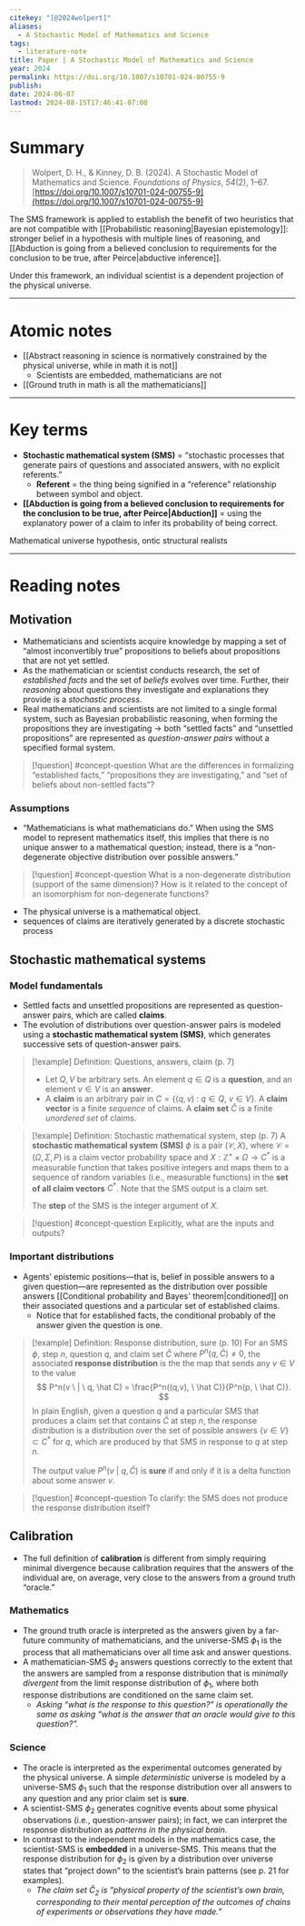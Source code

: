 ```yaml
---
citekey: "[@2024wolpert]"
​aliases:
  - A Stochastic Model of Mathematics and Science
tags:
  - literature-note
title: Paper | A Stochastic Model of Mathematics and Science
year: 2024
permalink: https://doi.org/10.1007/s10701-024-00755-9
publish: 
date: 2024-06-07
lastmod: 2024-08-15T17:46:41-07:00
---
```


# Summary


> Wolpert, D. H., & Kinney, D. B. (2024). A Stochastic Model of Mathematics and Science. _Foundations of Physics_, _54_(2), 1–67. [https://doi.org/10.1007/s10701-024-00755-9](https://doi.org/10.1007/s10701-024-00755-9)

The SMS framework is applied to establish the benefit of two heuristics that are not compatible with [[Probabilistic reasoning|Bayesian epistemology]]: stronger belief in a hypothesis with multiple lines of reasoning, and [[Abduction is going from a believed conclusion to requirements for the conclusion to be true, after Peirce|abductive inference]].

Under this framework, an individual scientist is a dependent projection of the physical universe.

---
# Atomic notes

- [[Abstract reasoning in science is normatively constrained by the physical universe, while in math it is not]]
	- Scientists are embedded, mathematicians are not
- [[Ground truth in math is all the mathematicians]]

---
# Key terms

- **Stochastic mathematical system (SMS)** = “stochastic processes that generate pairs of questions and associated answers, with no explicit referents.”
	- **Referent** = the thing being signified in a “reference” relationship between symbol and object.
- **[[Abduction is going from a believed conclusion to requirements for the conclusion to be true, after Peirce|Abduction]]** = using the explanatory power of a claim to infer its probability of being correct.

Mathematical universe hypothesis, ontic structural realists

---
# Reading notes

## Motivation

- Mathematicians and scientists acquire knowledge by mapping a set of “almost inconvertibly true” propositions to beliefs about propositions that are not yet settled.
- As the mathematician or scientist conducts research, the set of *established facts* and the set of *beliefs* evolves over time. Further, their *reasoning* about questions they investigate and explanations they provide is a *stochastic process*.
- Real mathematicians and scientists are not limited to a single formal system, such as Bayesian probabilistic reasoning, when forming the propositions they are investigating $\to$ both “settled facts” and “unsettled propositions” are represented as *question-answer pairs* without a specified formal system.

>[!question] #concept-question What are the differences in formalizing “established facts,” “propositions they are investigating,” and “set of beliefs about non-settled facts”?

### Assumptions

- “Mathematicians is what mathematicians do.” When using the SMS model to represent mathematics itself, this implies that there is no unique answer to a mathematical question; instead, there is a “non-degenerate objective distribution over possible answers.”

>[!question] #concept-question What is a non-degenerate distribution (support of the same dimension)? How is it related to the concept of an isomorphism for non-degenerate functions?

- The physical universe is a mathematical object.
- sequences of claims are iteratively generated by a discrete stochastic process
## Stochastic mathematical systems

### Model fundamentals

- Settled facts and unsettled propositions are represented as question-answer pairs, which are called **claims**. 
- The evolution of distributions over question-answer pairs is modeled using a **stochastic mathematical system (SMS)**, which generates successive sets of question-answer pairs.

>[!example] Definition: Questions, answers, claim (p. 7)
>- Let $Q, V$ be arbitrary sets. An element $q \in Q$ is a **question**, and an element $v \in V$ is an **answer**. 
>- A **claim** is an arbitrary pair in $C = \{(q, v) \ : \ q \in Q, \ v \in V \}$. A **claim vector** is a finite *sequence* of claims. A **claim set** $\hat C$ is a finite *unordered set* of claims.

>[!example] Definition: Stochastic mathematical system, step (p. 7)
>A **stochastic mathematical system (SMS)** $\phi$ is a pair $(\mathcal C, X)$, where $\mathcal C = (\Omega, \Sigma, P)$ is a claim vector probability space and $X: \mathbb Z^+ \times \Omega \to C^*$ is a measurable function that takes positive integers and maps them to a sequence of random variables (i.e., measurable functions) in the **set of all claim vectors** $C^*$. Note that the SMS output is a claim set.
>
>The **step** of the SMS is the integer argument of $X$.


>[!question] #concept-question Explicitly, what are the inputs and outputs?

### Important distributions

- Agents’ epistemic positions—that is, belief in possible answers to a given question—are represented as the distribution over possible answers [[Conditional probability and Bayes' theorem|conditioned]] on their associated questions and a particular set of established claims.
	- Notice that for established facts, the conditional probably of the answer given the question is one.

>[!example] Definition: Response distribution, sure (p. 10)
>For an SMS $\phi$, step $n$, question $q$, and claim set $\hat C$ where $P^n(q, \hat C) \neq 0$, the associated **response distribution** is the the map that sends any $v \in V$ to the value
>$$
>P^n(v \ | \ q, \hat C) = \frac{P^n((q,v), \ \hat C)}{P^n(p, \ \hat C)}.
>$$
>In plain English, given a question $q$ and a particular SMS that produces a claim set that contains $\hat C$ at step $n$, the response distribution is a distribution over the set of possible answers $\{ v \in V\} \subset C^*$ for $q$, which are produced by that SMS in response to $q$ at step $n$.
> 
>The output value $P^n(v \ | \ q, \hat C)$ is **sure** if and only if it is a delta function about some answer $v$.

>[!question] #concept-question To clarify: the SMS does not produce the response distribution itself?


## Calibration

- The full definition of **calibration** is different from simply requiring minimal divergence because calibration requires that the answers of the individual are, on average, very close to the answers from a ground truth “oracle.”

### Mathematics

- The ground truth oracle is interpreted as the answers given by a far-future community of mathematicians, and the universe-SMS $\phi_1$ is the process that all mathematicians over all time ask and answer questions. 
- A mathematician-SMS $\phi_2$ answers questions correctly to the extent that the answers are sampled from a response distribution that is *minimally divergent* from the limit response distribution of $\phi_1$, where both response distributions are conditioned on the same claim set.
	- *Asking “what is the response to this question?” is operationally the same as asking “what is the answer that an oracle would give to this question?”.*

### Science

- The oracle is interpreted as the experimental outcomes generated by the physical universe. A simple *deterministic* universe is modeled by a universe-SMS $\phi_1$ such that the response distribution over all answers to any question and any prior claim set is **sure**.
- A scientist-SMS $\phi_2$ generates cognitive events about some physical observations (i.e., question-answer pairs); in fact, we can interpret the response distribution as *patterns in the physical brain*.
- In contrast to the independent models in the mathematics case, the scientist-SMS is **embedded** in a universe-SMS. This means that the response distribution for $\phi_2$ is given by a distribution over universe states that “project down” to the scientist’s brain patterns (see p. 21 for examples).
	- *The claim set $\hat C_2$ is “physical property of the scientist’s own brain, corresponding to their mental perception of the outcomes of chains of experiments or observations they have made.”*

